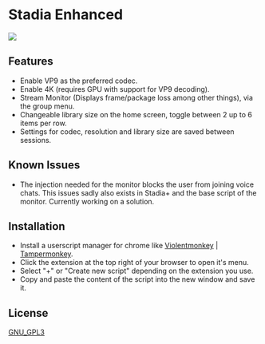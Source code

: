 # Stadia Enhanced

![](https://preview.redd.it/5l7q5rjg0bj51.png?width=1916&format=png&auto=webp&s=76e902ecf132a8b5991c927d25b5a8537aff293d)

## Features

* Enable VP9 as the preferred codec.
* Enable 4K (requires GPU with support for VP9 decoding).
* Stream Monitor (Displays frame/package loss among other things), via the group menu.
* Changeable library size on the home screen, toggle between 2 up to 6 items per row.
* Settings for codec, resolution and library size are saved between sessions.

## Known Issues

* The injection needed for the monitor blocks the user from joining voice chats. This issues sadly also exists in Stadia+ and the base script of the monitor. Currently working on a solution.

## Installation
* Install a userscript manager for chrome like [Violentmonkey](https://chrome.google.com/webstore/detail/violentmonkey/jinjaccalgkegednnccohejagnlnfdag) | [Tampermonkey](https://chrome.google.com/webstore/detail/tampermonkey/dhdgffkkebhmkfjojejmpbldmpobfkfo?hl=de).
* Click the extension at the top right of your browser to open it's menu.
* Select "+" or "Create new script" depending on the extension you use.
* Copy and paste the content of the script into the new window and save it.

## License
[GNU_GPL3](https://www.gnu.org/licenses/gpl-3.0.de.html)
